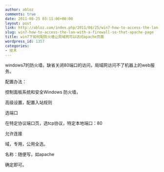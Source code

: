 ```yaml
---
author: abloz
comments: true
date: 2011-08-25 03:11:06+00:00
layout: post
link: http://abloz.com/index.php/2011/08/25/win7-how-to-access-the-lan-with-a-firewall-so-that-apache-page/
slug: win7-how-to-access-the-lan-with-a-firewall-so-that-apache-page
title: win7下如何配防火墙让局域网可以访问apache页面
wordpress_id: 1357
categories:
- 技术
---
```


windows7的防火墙，缺省关闭80端口的访问，局域网访问不了机器上的web服务。

配置办法：



控制面板系统和安全Windows 防火墙，

高级设置，配置入站规则

选端口

在特定协议端口页，选tcp协议，特定本地端口：80

允许连接

域，专用，公用全选。

名称：随便写，如apache

确定即可。
